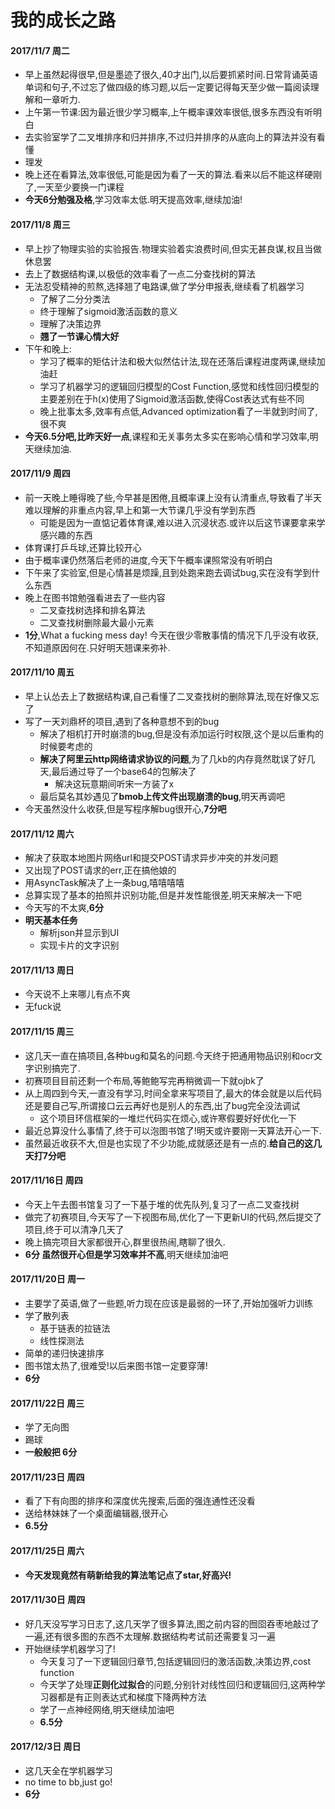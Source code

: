 # 我的成长之路

#### 2017/11/7  周二

* 早上虽然起得很早,但是墨迹了很久,40才出门,以后要抓紧时间.日常背诵英语单词和句子,不过忘了做四级的练习题,以后一定要记得每天至少做一篇阅读理解和一章听力.
* 上午第一节课:因为最近很少学习概率,上午概率课效率很低,很多东西没有听明白
* 去实验室学了二叉堆排序和归并排序,不过归并排序的从底向上的算法并没有看懂
* 理发
* 晚上还在看算法,效率很低,可能是因为看了一天的算法.看来以后不能这样硬刚了,一天至少要换一门课程
* **今天6分勉强及格**,学习效率太低.明天提高效率,继续加油!

#### 2017/11/8 周三

* 早上抄了物理实验的实验报告.物理实验着实浪费时间,但实无甚良谋,权且当做休息罢
* 去上了数据结构课,以极低的效率看了一点二分查找树的算法
* 无法忍受精神的煎熬,选择翘了电路课,做了学分申报表,继续看了机器学习
    * 了解了二分分类法
    * 终于理解了sigmoid激活函数的意义
    * 理解了决策边界
    * **翘了一节课心情大好**
* 下午和晚上:
    * 学习了概率的矩估计法和极大似然估计法,现在还落后课程进度两课,继续加油赶
    * 学习了机器学习的逻辑回归模型的Cost Function,感觉和线性回归模型的主要差别在于h(x)使用了Sigmoid激活函数,使得Cost表达式有些不同
    * 晚上批事太多,效率有点低,Advanced optimization看了一半就到时间了,很不爽
* **今天6.5分吧,比昨天好一点**,课程和无关事务太多实在影响心情和学习效率,明天继续加油.

#### 2017/11/9 周四

* 前一天晚上睡得晚了些,今早甚是困倦,且概率课上没有认清重点,导致看了半天难以理解的非重点内容,早上和第一大节课几乎没有学到东西
    * 可能是因为一直惦记着体育课,难以进入沉浸状态.或许以后这节课要拿来学感兴趣的东西
* 体育课打乒乓球,还算比较开心
* 由于概率课仍然落后老师的进度,今天下午概率课照常没有听明白
* 下午来了实验室,但是心情甚是烦躁,且到处跑来跑去调试bug,实在没有学到什么东西
* 晚上在图书馆勉强看进去了一些内容
    * 二叉查找树选择和排名算法
    * 二叉查找树删除最大最小元素
* **1分**,What a fucking mess day! 今天在很少零散事情的情况下几乎没有收获,不知道原因何在.只好明天翘课来弥补.

#### 2017/11/10 周五

* 早上认怂去上了数据结构课,自己看懂了二叉查找树的删除算法,现在好像又忘了
* 写了一天刘鼎杯的项目,遇到了各种意想不到的bug
    * 解决了相机打开时崩溃的bug,但是没有添加运行时权限,这个是以后重构的时候要考虑的
    * **解决了阿里云http网络请求协议的问题**,为了几kb的内存竟然耽误了好几天,最后通过导了一个base64的包解决了
        * 解决这玩意期间听宋一方装了x
    * 最后莫名其妙遇见了**bmob上传文件出现崩溃的bug**,明天再调吧
* 今天虽然没什么收获,但是写程序解bug很开心,**7分吧**


#### 2017/11/12 周六

* 解决了获取本地图片网络url和提交POST请求异步冲突的并发问题
* 又出现了POST请求的err,正在搞他娘的
* 用AsyncTask解决了上一条bug,嘻嘻嘻嘻
* 总算实现了基本的拍照并识别功能,但是并发性能很差,明天来解决一下吧
* 今天写的不太爽,**6分**
* **明天基本任务**
    * 解析json并显示到UI
    * 实现卡片的文字识别

#### 2017/11/13 周日

* 今天说不上来哪儿有点不爽
* 无fuck说

#### 2017/11/15 周三
* 这几天一直在搞项目,各种bug和莫名的问题.今天终于把通用物品识别和ocr文字识别搞完了.
* 初赛项目目前还剩一个布局,等鲍鲍写完再稍微调一下就ojbk了
* 从上周四到今天,一直没有学习,时间全拿来写项目了,最大的体会就是以后代码还是要自己写,所谓接口云云再好也是别人的东西,出了bug完全没法调试
    * 这个项目环信框架的一堆烂代码实在烦心,或许寒假要好好优化一下
* 最近总算没什么事情了,终于可以泡图书馆了!明天或许要刚一天算法开心一下.
* 虽然最近收获不大,但是也实现了不少功能,成就感还是有一点的.**给自己的这几天打7分吧**

#### 2017/11/16日 周四
* 今天上午去图书馆复习了一下基于堆的优先队列,复习了一点二叉查找树
* 做完了初赛项目,今天写了一下视图布局,优化了一下更新UI的代码,然后提交了项目,终于可以清净几天了
* 晚上搞完项目大家都很开心,群里很热闹,瞎聊了很久.
* **6分 虽然很开心但是学习效率并不高**,明天继续加油吧

#### 2017/11/20日 周一
* 主要学了英语,做了一些题,听力现在应该是最弱的一环了,开始加强听力训练
* 学了散列表
    * 基于链表的拉链法
    * 线性探测法
* 简单的递归快速排序
* 图书馆太热了,很难受!以后来图书馆一定要穿薄!
* **6分**

#### 2017/11/22日 周三
* 学了无向图
* 踢球
* **一般般把 6分**

#### 2017/11/23日 周四
* 看了下有向图的排序和深度优先搜索,后面的强连通性还没看
* 送给林妹妹了一个桌面编辑器,很开心
* **6.5分**

#### 2017/11/25日 周六
* **今天发现竟然有萌新给我的算法笔记点了star,好高兴!**

#### 2017/11/30日 周四
* 好几天没写学习日志了,这几天学了很多算法,图之前内容的囫囵吞枣地敲过了一遍,还有很多图的东西不太理解.数据结构考试前还需要复习一遍
* 开始继续学机器学习了!
    * 今天复习了一下逻辑回归章节,包括逻辑回归的激活函数,决策边界,cost function
    * 今天学了处理**正则化过拟合**的问题,分别针对线性回归和逻辑回归,这两种学习器都是有正则表达式和梯度下降两种方法
    * 学了一点神经网络,明天继续加油吧
    * **6.5分**

#### 2017/12/3日 周日
* 这几天全在学机器学习
* no time to bb,just go!
* **6分**
